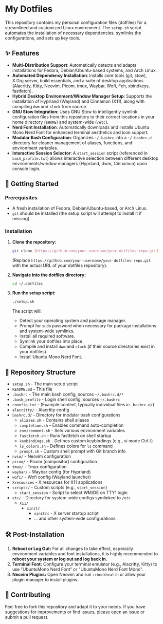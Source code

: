 # My Dotfiles

This repository contains my personal configuration files (dotfiles) for a streamlined and customized Linux environment. The `setup.sh` script automates the installation of necessary dependencies, symlinks the configurations, and sets up key tools.

## ✨ Features

* **Multi-Distribution Support**: Automatically detects and adapts installations for Fedora, Debian/Ubuntu-based systems, and Arch Linux.
* **Automated Dependency Installation**: Installs core tools (git, stow), X.Org server, build essentials, and a suite of desktop applications (Alacritty, Kitty, Neovim, Picom, tmux, Waybar, Wofi, Feh, xbindkeys, fastfetch).
* **Hybrid Desktop Environment/Window Manager Setup**: Supports the installation of Hyprland (Wayland) and Cinnamon (X11), along with compiling `dwm` and `slock` from source.
* **GNU Stow Integration**: Uses GNU Stow to intelligently symlink configuration files from this repository to their correct locations in your home directory (`$HOME`) and system-wide (`/etc`).
* **Nerd Font Installation**: Automatically downloads and installs Ubuntu Mono Nerd Font for enhanced terminal aesthetics and icon support.
* **Modular Bash Configuration**: Organizes `~/.bashrc` into a `~/.bashrc.d` directory for cleaner management of aliases, functions, and environment variables.
* **Interactive Session Selector**: A `start_session` script (referenced in `bash_profile.txt`) allows interactive selection between different desktop environments/window managers (Hyprland, dwm, Cinnamon) upon console login.

## 🚀 Getting Started

### Prerequisites

* A fresh installation of Fedora, Debian/Ubuntu-based, or Arch Linux.
* `git` should be installed (the setup script will attempt to install it if missing).

### Installation

1.  **Clone the repository:**
    ```bash
    git clone [https://github.com/your-username/your-dotfiles-repo.git](https://github.com/your-username/your-dotfiles-repo.git) ~/.dotfiles
    ```
    (Replace `https://github.com/your-username/your-dotfiles-repo.git` with the actual URL of your dotfiles repository).

2.  **Navigate into the dotfiles directory:**
    ```bash
    cd ~/.dotfiles
    ```

3.  **Run the setup script:**
    ```bash
    ./setup.sh
    ```
    The script will:
    * Detect your operating system and package manager.
    * Prompt for `sudo` password when necessary for package installations and system-wide symlinks.
    * Install all required software.
    * Symlink your dotfiles into place.
    * Compile and install `dwm` and `slock` (if their source directories exist in your dotfiles).
    * Install Ubuntu Mono Nerd Font.

## 📁 Repository Structure

* `setup.sh` - The main setup script
* `README.md` - This file
* `.bashrc` - The main bash config, sources `~/.bashrc.d/*`
* `.bash_profile` - Login shell config, sources `~/.bashrc`
* `connfig.txt` - (Example content, typically individual files in `.bashrc.d/`)
* `alacritty/` - Alacritty config
* `bashrc.d/` - Directory for modular bash configurations
    * `aliases.sh` - Contains shell aliases
    * `completion.sh` - Enables command auto-completion
    * `environment.sh` - Sets various environment variables
    * `fastfetch.sh` - Runs fastfetch on shell startup
    * `keybindings.sh` - Defines custom keybindings (e.g., vi mode Ctrl-l)
    * `ls_colors.sh` - Defines colors for `ls` command
    * `prompt.sh` - Custom shell prompt with Git branch info
* `nvim/` - Neovim configuration
* `picom/` - Picom (compositor) configuration
* `tmux/` - Tmux configuration
* `waybar/` - Waybar config (for Hyprland)
* `wofi/` - Wofi config (Wayland launcher)
* `Xresources` - X resources for X11 applications
* `scripts/` - Custom scripts (e.g., `start_session`)
    * `start_session` - Script to select WM/DE on TTY1 login
* `etc/` - Directory for system-wide configs symlinked to `/etc`
    * `X11/`
        * `xinit/`
            * `xinitrc` - X server startup script
            * ... and other system-wide configurations


## 🛠️ Post-Installation

1.  **Reboot or Log Out:** For all changes to take effect, especially environment variables and font installations, it is highly recommended to **reboot your system or log out and log back in**.
2.  **Terminal Font:** Configure your terminal emulator (e.g., Alacritty, Kitty) to use "UbuntuMono Nerd Font" or "UbuntuMono Nerd Font Mono".
3.  **Neovim Plugins:** Open Neovim and run `:checkhealth` or allow your plugin manager to install plugins.

## 🤝 Contributing

Feel free to fork this repository and adapt it to your needs. If you have suggestions for improvements or find issues, please open an issue or submit a pull request.

